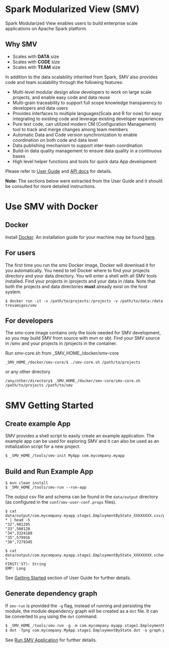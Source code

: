 # Spark Modularized View (SMV)
Spark Modularized View enables users to build enterprise scale applications on Apache Spark platform.

## Why SMV
* Scales with **DATA** size
* Scales with **CODE** size
* Scales with **TEAM** size

In addition to the data scalability inherited from Spark, SMV also provides code and team scalability through
the following features:
* Multi-level modular design allow developers to work on large scale projects, and enable easy code and data reuse
* Multi-grain traceability to support full scope knowledge transparency to developers and data users
* Provides interfaces to multiple languages(Scala and R for now) for easy integrating to existing code and leverage existing developer experiences
* Pure text code, can utilized modern CM (Configuration Management) tool to track and merge changes among team members
* Automatic Data and Code version synchronization to enable coordination on both code and data level
* Data publishing mechanism to support inter-team coordination
* Build-in data quality management to ensure data quality in a continuous bases
* High level helper functions and tools for quick data App development

Please refer to [User Guide](docs/user/0_user_toc.md) and
[API docs](http://tresamigossd.github.io/SMV/scaladocs/index.html#org.tresamigos.smv.package) for details.

**Note:** The sections below were extracted from the User Guide and it should be consulted for more detailed instructions.

# Use SMV with Docker

## Docker
Install [Docker](https://www.docker.com/what-docker). An installation guide for your machine may be found [here](https://docs.docker.com/engine/installation/).

## For users
The first time you run the smv Docker image, Docker will download it for you automatically. You need to tell Docker where to find your projects directory and your data directory. You will enter a shell with all SMV tools installed. Find your projects in /projects and your data in /data.  Note that both the projects and data directories **must** already exist on the host system.
```shell
$ docker run -it -v /path/to/projects:/projects -v /path/to/data:/data tresamigos/smv
```

## For developers

The smv-core image contains only the tools needed for SMV development, so you may build SMV from source with mvn or sbt. Find your SMV source in /smv and your projects in /projects in the container.

Run smv-core.sh from \_SMV_HOME\_/docker/smv-core

```shell
_SMV_HOME_/docker/smv-core/$ ./smv-core.sh /path/to/projects
```

or any other directory

```shell
/any/other/directory$ _SMV_HOME_/docker/smv-core/smv-core.sh /path/to/projects /path/to/smv
```

# SMV Getting Started

## Create example App

SMV provides a shell script to easily create an example application.
The example app can be used for exploring SMV and it can also be used as an initialization script for a new project.

```bash
$ _SMV_HOME_/tools/smv-init MyApp com.mycompany.myapp
```

## Build and Run Example App

```shell
$ mvn clean install
$ _SMV_HOME_/tools/smv-run --run-app
```

The output csv file and schema can be found in the `data/output` directory (as configured in the `conf/smv-user-conf.props` files).

```shell
$ cat data/output/com.mycompany.myapp.stage1.EmploymentByState_XXXXXXXX.csv/part-* | head -5
"32",981295
"33",508120
"34",3324188
"35",579916
"36",7279345

$ cat data/output/com.mycompany.myapp.stage1.EmploymentByState_XXXXXXXX.schema/part-*
FIRST('ST): String
EMP: Long
```

See [Getting Started](docs/user/getting_started.md) section of User Guide for further details.

## Generate dependency graph

If `smv-run` is provided the `-g` flag, instead of running and persisting the module, the module dependency graph will be created as a `dot` file. It can be converted to `png` using the `dot` command.

```scala
$ _SMV_HOME_/tools/smv-run -g -m com.mycompany.myapp.stage1.EmploymentByState
$ dot -Tpng com.mycompany.MyApp.stage1.EmploymentByState.dot -o graph.png
```

See [Run SMV Application](docs/user/run_app.md) for further details.
